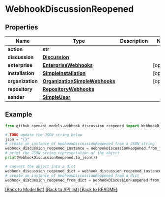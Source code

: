 # WebhookDiscussionReopened


## Properties

Name | Type | Description | Notes
------------ | ------------- | ------------- | -------------
**action** | **str** |  | 
**discussion** | [**Discussion**](Discussion.md) |  | 
**enterprise** | [**EnterpriseWebhooks**](EnterpriseWebhooks.md) |  | [optional] 
**installation** | [**SimpleInstallation**](SimpleInstallation.md) |  | [optional] 
**organization** | [**OrganizationSimpleWebhooks**](OrganizationSimpleWebhooks.md) |  | [optional] 
**repository** | [**RepositoryWebhooks**](RepositoryWebhooks.md) |  | 
**sender** | [**SimpleUser**](SimpleUser.md) |  | 

## Example

```python
from github_openapi.models.webhook_discussion_reopened import WebhookDiscussionReopened

# TODO update the JSON string below
json = "{}"
# create an instance of WebhookDiscussionReopened from a JSON string
webhook_discussion_reopened_instance = WebhookDiscussionReopened.from_json(json)
# print the JSON string representation of the object
print(WebhookDiscussionReopened.to_json())

# convert the object into a dict
webhook_discussion_reopened_dict = webhook_discussion_reopened_instance.to_dict()
# create an instance of WebhookDiscussionReopened from a dict
webhook_discussion_reopened_from_dict = WebhookDiscussionReopened.from_dict(webhook_discussion_reopened_dict)
```
[[Back to Model list]](../README.md#documentation-for-models) [[Back to API list]](../README.md#documentation-for-api-endpoints) [[Back to README]](../README.md)


